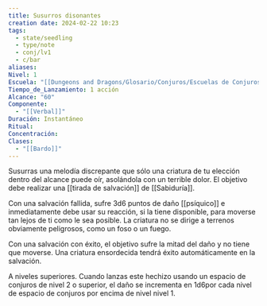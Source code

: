 ```yaml
---
title: Susurros disonantes
creation date: 2024-02-22 10:23
tags:
  - state/seedling
  - type/note
  - conj/lv1
  - c/bar
aliases: 
Nivel: 1
Escuela: "[[Dungeons and Dragons/Glosario/Conjuros/Escuelas de Conjuros/Encantamiento]]"
Tiempo_de_Lanzamiento: 1 acción
Alcance: "60"
Componente:
  - "[[Verbal]]"
Duración: Instantáneo
Ritual: 
Concentración: 
Clases:
  - "[[Bardo]]"
---
```

Susurras una melodía discrepante que sólo una criatura de tu elección dentro del alcance puede oír, asolándola con un terrible dolor. El objetivo debe realizar una [[tirada de salvación]] de [[Sabiduría]]. 

Con una salvación fallida, sufre 3d6 puntos de daño [[psíquico]] e inmediatamente debe usar su reacción, si la tiene disponible, para moverse tan lejos de ti como le sea posible. La criatura no se dirige a terrenos obviamente peligrosos, como un foso o un fuego.

Con una salvación con éxito, el objetivo sufre la mitad del daño y no tiene que moverse. Una
criatura ensordecida tendrá éxito automáticamente en la salvación.

A niveles superiores. Cuando lanzas este hechizo usando un espacio de conjuros de nivel 2 o superior, el daño se incrementa en 1d6por cada nivel de espacio de conjuros por encima de nivel nivel 1.